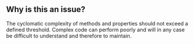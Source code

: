 ## Why is this an issue?
 
The cyclomatic complexity of methods and properties should not exceed a defined threshold. Complex code can perform poorly and will in any case be difficult to understand and therefore to maintain.